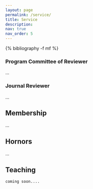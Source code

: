 ```yaml
---
layout: page
permalink: /service/
title: Service
description: 
nav: true
nav_order: 5
---
```


<div class="publications">
{% bibliography -f mf  %}
</div>

### Program Committee of Reviewer

...
<!-- * Computer Vision and Pattern Recognition (CVPR), 2022-2023 -->

### Journal Reviewer

...

<!-- * [IEEE Transactions on Image Processing (TIP)](http://ieeexplore.ieee.org/xpl/RecentIssue.jsp?punumber=83) -->

## Membership

...

<!-- * Committee of Human Computer Interaction, CCF（中国计算机学会）
* Committee of Human Computer Interaction, CSIG（中国图象图形学学会）
* Committee of Intelligent Healthcare, CAAI（中国人工智能学会） -->

## Hornors

...

<!-- * 2nd Award for Scientific and Technological Advancement, Chinese Institute of Electronics (2022)
* 1st Award for Scientific and Technological Advancement, China Gold Association (2022)
* Best Poster Paper Award of ChinaMM (2022)
* Higher Education Teaching Achievement Award of Beijing (2022)
* 1st Award for Scientific and Technological Advancement, China Gold Association (2020)
* Best Paper Award of NCIG (2020)
* Distinguished doctoral thesis award of BSIG (2017) -->

## Teaching

    coming soon....
